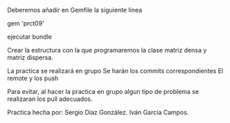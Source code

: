 Deberemos añadir en Gemfile la siguiente linea

gem 'prct09'

ejecutar bundle

Crear la estructura con la que programaremos la clase matriz densa y matriz dispersa.

La practica se realizará en grupo 
Se harán los commits correspondientes
El remote y los push

Para evitar, al hacer la practica en grupo algun tipo de problema se realizaran los pull adecuados.

Practica hecha por:
  Sergio Diaz González.
  Iván García Campos.